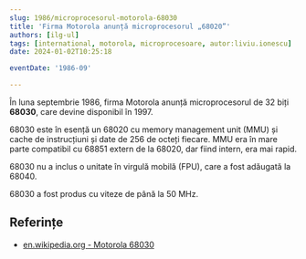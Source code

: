 ```yaml
---
slug: 1986/microprocesorul-motorola-68030
title: 'Firma Motorola anunță microprocesorul „68020”'
authors: [ilg-ul]
tags: [international, motorola, microprocesoare, autor:liviu.ionescu]
date: 2024-01-02T10:25:18

eventDate: '1986-09'

---
```


În luna septembrie 1986, firma Motorola anunță microprocesorul
de 32 biți **68030**, care devine disponibil în 1997.

<!-- truncate -->

68030 este în esență un 68020 cu memory management unit (MMU) și cache de instrucțiuni și date de 256 de octeți fiecare. MMU era în mare parte compatibil cu 68851 extern de la 68020, dar fiind intern, era mai rapid.

68030 nu a inclus o unitate în virgulă mobilă (FPU), care a fost
adăugată la 68040.

68030 a fost produs cu viteze de până la 50 MHz.

## Referințe

- [en.wikipedia.org - Motorola 68030](https://en.wikipedia.org/wiki/Motorola_68030)

